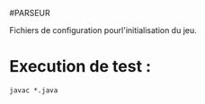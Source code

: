 #PARSEUR

Fichiers de configuration pourl'initialisation du jeu.

# Execution de test :

`javac *.java`
